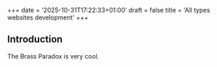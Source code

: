 +++
date = '2025-10-31T17:22:33+01:00'
draft = false
title = 'All types websites development'
+++
## Introduction

The Brass Paradox is very cool.